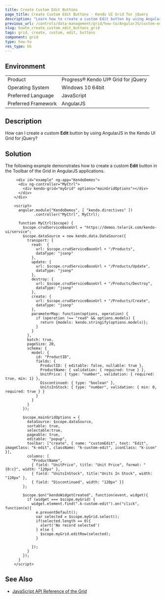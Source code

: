 ```yaml
---
title: Create Custom Edit Buttons
page_title: Create Custom Edit Buttons - Kendo UI Grid for jQuery
description: "Learn how to create a custom Edit button by using AngularJS in the Kendo UI Grid for jQuery."
previous_url: /controls/data-management/grid/how-to/AngularJS/custom-edit-toolbar-button
slug: howto_create_custom_edit_buttons_grid
tags: grid, create, custom, edit, buttons
component: grid
type: how-to
res_type: kb
---
```


## Environment

<table>
 <tr>
  <td>Product</td>
  <td>Progress® Kendo UI® Grid for jQuery</td>
 </tr>
 <tr>
  <td>Operating System</td>
  <td>Windows 10 64bit</td>
 </tr>
 <tr>
  <td>Preferred Language</td>
  <td>JavaScript</td>
 </tr>
 <tr>
  <td>Preferred Framework</td>
  <td>AngularJS</td>
 </tr>
</table>

## Description

How can I create a custom **Edit** button by using AngularJS in the Kendo UI Grid for jQuery?

## Solution

The following example demonstrates how to create a custom **Edit** button in the Toolbar of the Grid in AngularJS applications.

```dojo
     <div id="example" ng-app="KendoDemos">
      <div ng-controller="MyCtrl">
        <div kendo-grid="myGrid" options="mainGridOptions"></div>
      </div>
    </div>

    <script>
      angular.module("KendoDemos", [ "kendo.directives" ])
             .controller("MyCtrl", MyCtrl);

      function MyCtrl($scope) {
        $scope.crudServiceBaseUrl = "https://demos.telerik.com/kendo-ui/service";
        $scope.dataSource = new kendo.data.DataSource({
          transport: {
            read:  {
              url: $scope.crudServiceBaseUrl + "/Products",
              dataType: "jsonp"
            },
            update: {
              url: $scope.crudServiceBaseUrl + "/Products/Update",
              dataType: "jsonp"
            },
            destroy: {
              url: $scope.crudServiceBaseUrl + "/Products/Destroy",
              dataType: "jsonp"
            },
            create: {
              url: $scope.crudServiceBaseUrl + "/Products/Create",
              dataType: "jsonp"
            },
            parameterMap: function(options, operation) {
              if (operation !== "read" && options.models) {
                return {models: kendo.stringify(options.models)};
              }
            }
          },
          batch: true,
          pageSize: 20,
          schema: {
            model: {
              id: "ProductID",
              fields: {
                ProductID: { editable: false, nullable: true },
                ProductName: { validation: { required: true } },
                UnitPrice: { type: "number", validation: { required: true, min: 1} },
                Discontinued: { type: "boolean" },
                UnitsInStock: { type: "number", validation: { min: 0, required: true } }
              }
            }
          }
        });

        $scope.mainGridOptions = {
          dataSource: $scope.dataSource,
          sortable: true,
          selectable:true,
          pageable: true,
          editable: "popup",
          toolbar: ["create", { name: "customEdit", text: "Edit", imageClass: "k-edit", className: "k-custom-edit", iconClass: "k-icon" }],
          columns: [
            "ProductName",
            { field: "UnitPrice", title: "Unit Price", format: "{0:c}", width: "120px" },
            { field: "UnitsInStock", title:"Units In Stock", width: "120px" },
            { field: "Discontinued", width: "120px" }]
        };

        $scope.$on("kendoWidgetCreated", function(event, widget){
          if (widget === $scope.myGrid) {
            widget.element.find(".k-custom-edit").on("click", function(e){
              e.preventDefault();
              var selected = $scope.myGrid.select();
              if(selected.length == 0){
                alert('No record selected')
              } else {
                $scope.myGrid.editRow(selected);
              }

            });
          }
        });
      }
    </script>
```

## See Also

* [JavaScript API Reference of the Grid](/api/javascript/ui/grid)
